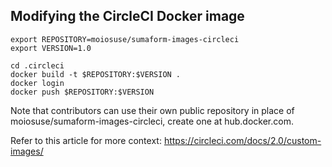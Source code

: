 ## Modifying the CircleCI Docker image

```
export REPOSITORY=moiosuse/sumaform-images-circleci
export VERSION=1.0

cd .circleci
docker build -t $REPOSITORY:$VERSION .
docker login
docker push $REPOSITORY:$VERSION
```

Note that contributors can use their own public repository in place of moiosuse/sumaform-images-circleci, create one at hub.docker.com.

Refer to this article for more context: https://circleci.com/docs/2.0/custom-images/
